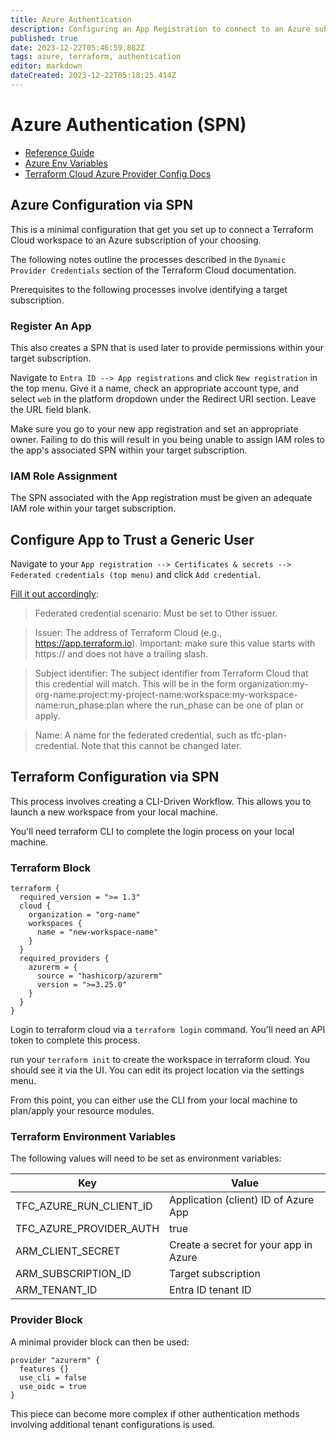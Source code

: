 ```yaml
---
title: Azure Authentication
description: Configuring an App Registration to connect to an Azure subscription/tenant
published: true
date: 2023-12-22T05:46:59.882Z
tags: azure, terraform, authentication
editor: markdown
dateCreated: 2023-12-22T05:18:25.414Z
---
```


# Azure Authentication (SPN)

- [Reference Guide](https://dev.to/this-is-learning/deploy-azure-infrastructure-using-terraform-cloud-3j9d)
- [Azure Env Variables](https://registry.terraform.io/providers/hashicorp/azurerm/latest/docs/guides/service_principal_client_secret.html#configuring-the-service-principal-in-terraform)
- [Terraform Cloud Azure Provider Config Docs](https://developer.hashicorp.com/terraform/cloud-docs/workspaces/dynamic-provider-credentials/azure-configuration)

## Azure Configuration via SPN

This is a minimal configuration that get you set up to connect a Terraform Cloud workspace to an Azure subscription of your choosing.

The following notes outline the processes described in the `Dynamic Provider Credentials` section of the Terraform Cloud documentation. 

Prerequisites to the following processes involve identifying a target subscription. 

### Register An App

This also creates a SPN that is used later to provide permissions within your target subscription. 

Navigate to `Entra ID --> App registrations` and click `New registration` in the top menu. Give it a name, check an appropriate account type, and select `web` in the platform dropdown under the Redirect URI section. Leave the URL field blank. 

Make sure you go to your new app registration and set an appropriate owner. Failing to do this will result in you being unable to assign IAM roles to the app's associated SPN within your target subscription. 

### IAM Role Assignment

The SPN associated with the App registration must be given an adequate IAM role within your target subscription. 

## Configure App to Trust a Generic User

Navigate to your `App registration --> Certificates & secrets --> Federated credentials (top menu)` and click `Add credential`.

[Fill it out accordingly](https://developer.hashicorp.com/terraform/cloud-docs/workspaces/dynamic-provider-credentials/azure-configuration#configure-azure-active-directory-application-to-trust-a-generic-issuer):

> Federated credential scenario: Must be set to Other issuer.

> Issuer: The address of Terraform Cloud (e.g., https://app.terraform.io).
Important: make sure this value starts with https:// and does not have a trailing slash.

> Subject identifier: The subject identifier from Terraform Cloud that this credential will match. This will be in the form organization:my-org-name:project:my-project-name:workspace:my-workspace-name:run_phase:plan where the run_phase can be one of plan or apply.

>Name: A name for the federated credential, such as tfc-plan-credential. Note that this cannot be changed later.

## Terraform Configuration via SPN

This process involves creating a CLI-Driven Workflow. This allows you to launch a new workspace from your local machine.

You'll need terraform CLI to complete the login process on your local machine.

### Terraform Block

```
terraform {
  required_version = ">= 1.3"
  cloud {
    organization = "org-name"
    workspaces {
      name = "new-workspace-name"
    }
  }
  required_providers {
    azurerm = {
      source = "hashicorp/azurerm"
      version = ">=3.25.0"
    }
  }
}
```

Login to terraform cloud via a `terraform login` command. You'll need an API token to complete this process. 

run your `terraform init` to create the workspace in terraform cloud. You should see it via the UI. You can edit its project location via the settings menu. 

From this point, you can either use the CLI from your local machine to plan/apply your resource modules. 

### Terraform Environment Variables

The following values will need to be set as environment variables: 

| Key     | Value |
| -------- | ------- |
| TFC_AZURE_RUN_CLIENT_ID | Application (client) ID of Azure App    |
| TFC_AZURE_PROVIDER_AUTH | true    																|
| ARM_CLIENT_SECRET    		| Create a secret for your app in Azure   |
| ARM_SUBSCRIPTION_ID    	| Target subscription										  |
| ARM_TENANT_ID		    		| Entra ID tenant ID										  |

### Provider Block

A minimal provider block can then be used: 

```
provider "azurerm" {
  features {}
  use_cli = false
  use_oidc = true
}
```

This piece can become more complex if other authentication methods involving additional tenant configurations is used. 
